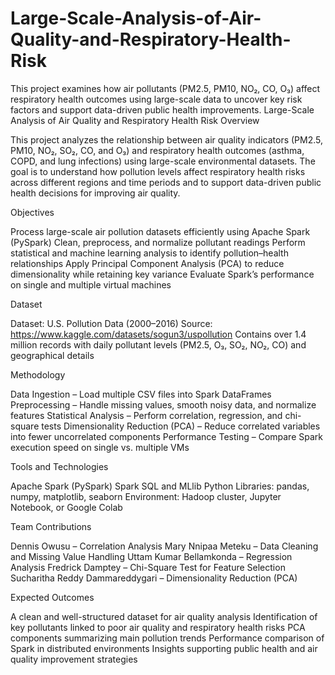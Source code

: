 # Large-Scale-Analysis-of-Air-Quality-and-Respiratory-Health-Risk
This project examines how air pollutants (PM2.5, PM10, NO₂, CO, O₃) affect respiratory health outcomes using large-scale data to uncover key risk factors and support data-driven public health improvements.
Large-Scale Analysis of Air Quality and Respiratory Health Risk
Overview

This project analyzes the relationship between air quality indicators (PM2.5, PM10, NO₂, SO₂, CO, and O₃) and respiratory health outcomes (asthma, COPD, and lung infections) using large-scale environmental datasets. The goal is to understand how pollution levels affect respiratory health risks across different regions and time periods and to support data-driven public health decisions for improving air quality.

Objectives

Process large-scale air pollution datasets efficiently using Apache Spark (PySpark)
Clean, preprocess, and normalize pollutant readings
Perform statistical and machine learning analysis to identify pollution–health relationships
Apply Principal Component Analysis (PCA) to reduce dimensionality while retaining key variance
Evaluate Spark’s performance on single and multiple virtual machines

Dataset

Dataset: U.S. Pollution Data (2000–2016)
Source: https://www.kaggle.com/datasets/sogun3/uspollution
Contains over 1.4 million records with daily pollutant levels (PM2.5, O₃, SO₂, NO₂, CO) and geographical details

Methodology

Data Ingestion – Load multiple CSV files into Spark DataFrames
Preprocessing – Handle missing values, smooth noisy data, and normalize features
Statistical Analysis – Perform correlation, regression, and chi-square tests
Dimensionality Reduction (PCA) – Reduce correlated variables into fewer uncorrelated components
Performance Testing – Compare Spark execution speed on single vs. multiple VMs

Tools and Technologies

Apache Spark (PySpark)
Spark SQL and MLlib
Python Libraries: pandas, numpy, matplotlib, seaborn
Environment: Hadoop cluster, Jupyter Notebook, or Google Colab

Team Contributions

Dennis Owusu – Correlation Analysis
Mary Nnipaa Meteku – Data Cleaning and Missing Value Handling
Uttam Kumar Bellamkonda – Regression Analysis
Fredrick Damptey – Chi-Square Test for Feature Selection
Sucharitha Reddy Dammareddygari – Dimensionality Reduction (PCA)

Expected Outcomes

A clean and well-structured dataset for air quality analysis
Identification of key pollutants linked to poor air quality and respiratory health risks
PCA components summarizing main pollution trends
Performance comparison of Spark in distributed environments
Insights supporting public health and air quality improvement strategies
